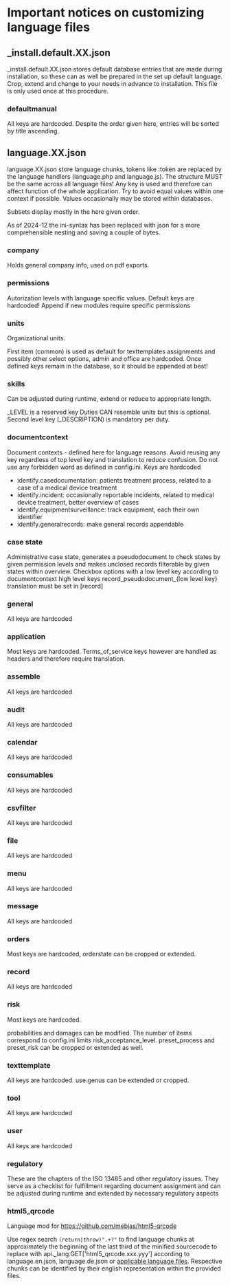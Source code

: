 # Important notices on customizing language files

## _install.default.XX.json
_install.default.XX.json stores default database entries that are made during installation, so these can as well be prepared in the set up default language. Crop, extend and change to your needs in advance to installation. This file is only used once at this procedure.

### defaultmanual
All keys are hardcoded. Despite the order given here, entries will be sorted by title ascending.

## language.XX.json

language.XX.json store language chunks, tokens like :token are replaced by the language handlers (language.php and language.js).
The structure MUST be the same across all language files! 
Any key is used and therefore can affect function of the whole application. Try to avoid equal values within one context if possible.
Values occasionally may be stored within databases.

Subsets display mostly in the here given order.

As of 2024-12 the ini-syntax has been replaced with json for a more comprehensible nesting and saving a couple of bytes.

### company
Holds general company info, used on pdf exports.

### permissions
Autorization levels with language specific values. Default keys are hardcoded!
Append if new modules require specific permissions

### units
Organizational units.

First item (common) is used as default for texttemplates assignments and possibly other select options, admin and office are hardcoded.
Once defined keys remain in the database, so it should be appended at best!

### skills
Can be adjusted during runtime, extend or reduce to appropriate length.

_LEVEL is a reserved key
Duties CAN resemble units but this is optional. Second level key (_DESCRIPTION) is mandatory per duty.

### documentcontext
Document contexts - defined here for language reasons.
Avoid reusing any key regardless of top level key and translation to reduce confusion.
Do not use any forbidden word as defined in config.ini.
Keys are hardcoded

* identify.casedocumentation: patients treatment process, related to a case of a medical device treatment
* identify.incident: occasionally reportable incidents, related to medical device treatment, better overview of cases
* identify.equipmentsurveillance: track equipment, each their own identifier
* identify.generalrecords: make general records appendable

### case state
Administrative case state, generates a pseudodocument to check states by given permission levels and makes unclosed records filterable by given states within overview. Checkbox options with a low level key according to documentcontext high level keys record_pseudodocument_{low level key} translation must be set in [record]

### general
All keys are hardcoded

### application
Most keys are hardcoded. Terms_of_service keys however are handled as headers and therefore require translation.

### assemble
All keys are hardcoded

### audit
All keys are hardcoded

### calendar
All keys are hardcoded

### consumables
All keys are hardcoded

### csvfilter
All keys are hardcoded

### file
All keys are hardcoded

### menu
All keys are hardcoded

### message
All keys are hardcoded

### orders
Most keys are hardcoded, orderstate can be cropped or extended.

### record
All keys are hardcoded

### risk
Most keys are hardcoded.

probabilities and damages can be modified. The number of items correspond to config.ini limits risk_acceptance_level.
preset_process and preset_risk can be cropped or extended as well.

### texttemplate
All keys are hardcoded. use.genus can be extended or cropped.

### tool
All keys are hardcoded

### user
All keys are hardcoded

### regulatory
These are the chapters of the ISO 13485 and other regulatory issues. They serve as a checklist for fulfillment regarding document assignment and can be adjusted during runtime and extended by necessary regulatory aspects

### html5_qrcode
Language mod for https://github.com/mebjas/html5-qrcode

Use regex search `(return|throw)".+?"` to find language chunks at approximately the beginning of the last third of the minified sourcecode to replace with api._lang.GET['html5_qrcode.xxx.yyy'] according to language.en.json, language.de.json or [applicable language files](#customisation). Respective chunks can be identified by their english representation within the provided files.